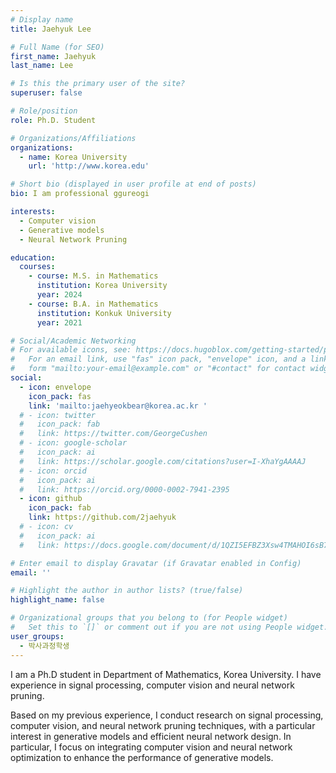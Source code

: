 ```yaml
---
# Display name
title: Jaehyuk Lee

# Full Name (for SEO)
first_name: Jaehyuk
last_name: Lee

# Is this the primary user of the site?
superuser: false

# Role/position
role: Ph.D. Student

# Organizations/Affiliations
organizations:
  - name: Korea University
    url: 'http://www.korea.edu'

# Short bio (displayed in user profile at end of posts)
bio: I am professional ggureogi

interests:
  - Computer vision
  - Generative models
  - Neural Network Pruning

education:
  courses:
    - course: M.S. in Mathematics
      institution: Korea University
      year: 2024
    - course: B.A. in Mathematics
      institution: Konkuk University
      year: 2021

# Social/Academic Networking
# For available icons, see: https://docs.hugoblox.com/getting-started/page-builder/#icons
#   For an email link, use "fas" icon pack, "envelope" icon, and a link in the
#   form "mailto:your-email@example.com" or "#contact" for contact widget.
social:
  - icon: envelope
    icon_pack: fas
    link: 'mailto:jaehyeokbear@korea.ac.kr '
  # - icon: twitter
  #   icon_pack: fab
  #   link: https://twitter.com/GeorgeCushen
  # - icon: google-scholar
  #   icon_pack: ai
  #   link: https://scholar.google.com/citations?user=I-XhaYgAAAAJ
  # - icon: orcid
  #   icon_pack: ai
  #   link: https://orcid.org/0000-0002-7941-2395
  - icon: github
    icon_pack: fab
    link: https://github.com/2jaehyuk
  # - icon: cv
  #   icon_pack: ai
  #   link: https://docs.google.com/document/d/1QZI5EFBZ3Xsw4TMAHOI6sB7T_JsBC7y4UUIAGhU-sXo/edit?usp=sharing

# Enter email to display Gravatar (if Gravatar enabled in Config)
email: ''

# Highlight the author in author lists? (true/false)
highlight_name: false

# Organizational groups that you belong to (for People widget)
#   Set this to `[]` or comment out if you are not using People widget.
user_groups:
  - 박사과정학생
---
```


<!-- 짧은 자기소개 -->
I am a Ph.D student in Department of Mathematics, Korea University. I have experience in signal processing, computer vision and neural network pruning.

<!-- 연구분야/주제 관심사 소개 -->
Based on my previous experience, I conduct research on signal processing, computer vision, and neural network pruning techniques, with a particular interest in generative models and efficient neural network design. In particular, I focus on integrating computer vision and neural network optimization to enhance the performance of generative models.

<!-- 그 외의 것/trivia -->
